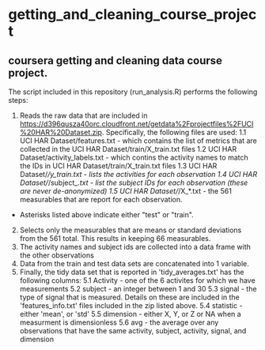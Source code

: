# getting_and_cleaning_course_project
## coursera getting and cleaning data course project.

The script included in this repository (run_analysis.R) performs the following steps:
1. Reads the raw data that are included in https://d396qusza40orc.cloudfront.net/getdata%2Fprojectfiles%2FUCI%20HAR%20Dataset.zip.  Specifically, the following files are used:
1.1 UCI HAR Dataset/features.txt - which contains the list of metrics that are collected in the UCI HAR Dataset/train/X_train.txt files
1.2 UCI HAR Dataset/activity_labels.txt - which contins the activity names to match the IDs in UCI HAR Dataset/train/X_train.txt files
1.3 UCI HAR Dataset/*/y_train.txt - lists the activities for each observation
1.4 UCI HAR Dataset/*/subject_*.txt - list the subject IDs for each observation (these are never de-anonymized)
1.5 UCI HAR Dataset/*/X_*.txt - the 561 measurables that are report for each observation.  
 - Asterisks listed above indicate either "test" or "train".   
2. Selects only the measurables that are means or standard deviations from the 561 total.   This results in keeping 66 measurables.
3. The activity names and subject ids are collected into a data frame with the other observations
4. Data from the train and test data sets are concatenated into 1 variable.
5. Finally, the tidy data set that is reported in 'tidy_averages.txt' has the following columns:
5.1 Activity - one of the 6 activites for which we have measurements
5.2 subject - an integer between 1 and 30
5.3 signal - the type of signal that is measured.  Details on these are included in the 'features_info.txt' files included in the zip listed above.
5.4 statistic - either 'mean', or 'std'
5.5 dimension - either X, Y, or Z or NA when a measurment is dimensionless
5.6 avg - the average over any observations that have the same activity, subject, activity, signal, and dimension



